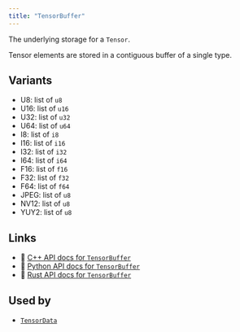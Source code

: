 ```yaml
---
title: "TensorBuffer"
---
```


The underlying storage for a `Tensor`.

Tensor elements are stored in a contiguous buffer of a single type.

## Variants

* U8: list of `u8`
* U16: list of `u16`
* U32: list of `u32`
* U64: list of `u64`
* I8: list of `i8`
* I16: list of `i16`
* I32: list of `i32`
* I64: list of `i64`
* F16: list of `f16`
* F32: list of `f32`
* F64: list of `f64`
* JPEG: list of `u8`
* NV12: list of `u8`
* YUY2: list of `u8`

## Links
 * 🌊 [C++ API docs for `TensorBuffer`](https://ref.rerun.io/docs/cpp/stable/structrerun_1_1datatypes_1_1TensorBuffer.html)
 * 🐍 [Python API docs for `TensorBuffer`](https://ref.rerun.io/docs/python/stable/common/datatypes#rerun.datatypes.TensorBuffer)
 * 🦀 [Rust API docs for `TensorBuffer`](https://docs.rs/rerun/latest/rerun/datatypes/enum.TensorBuffer.html)


## Used by

* [`TensorData`](../datatypes/tensor_data.md)
